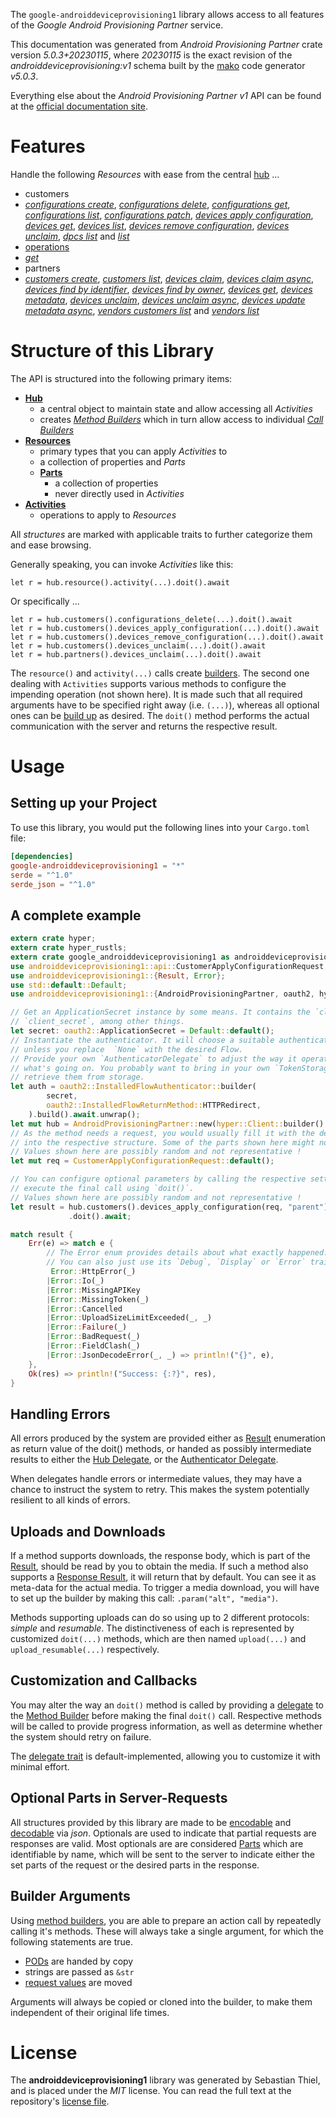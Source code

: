 <!---
DO NOT EDIT !
This file was generated automatically from 'src/generator/templates/api/README.md.mako'
DO NOT EDIT !
-->
The `google-androiddeviceprovisioning1` library allows access to all features of the *Google Android Provisioning Partner* service.

This documentation was generated from *Android Provisioning Partner* crate version *5.0.3+20230115*, where *20230115* is the exact revision of the *androiddeviceprovisioning:v1* schema built by the [mako](http://www.makotemplates.org/) code generator *v5.0.3*.

Everything else about the *Android Provisioning Partner* *v1* API can be found at the
[official documentation site](https://developers.google.com/zero-touch/).
# Features

Handle the following *Resources* with ease from the central [hub](https://docs.rs/google-androiddeviceprovisioning1/5.0.3+20230115/google_androiddeviceprovisioning1/AndroidProvisioningPartner) ... 

* customers
 * [*configurations create*](https://docs.rs/google-androiddeviceprovisioning1/5.0.3+20230115/google_androiddeviceprovisioning1/api::CustomerConfigurationCreateCall), [*configurations delete*](https://docs.rs/google-androiddeviceprovisioning1/5.0.3+20230115/google_androiddeviceprovisioning1/api::CustomerConfigurationDeleteCall), [*configurations get*](https://docs.rs/google-androiddeviceprovisioning1/5.0.3+20230115/google_androiddeviceprovisioning1/api::CustomerConfigurationGetCall), [*configurations list*](https://docs.rs/google-androiddeviceprovisioning1/5.0.3+20230115/google_androiddeviceprovisioning1/api::CustomerConfigurationListCall), [*configurations patch*](https://docs.rs/google-androiddeviceprovisioning1/5.0.3+20230115/google_androiddeviceprovisioning1/api::CustomerConfigurationPatchCall), [*devices apply configuration*](https://docs.rs/google-androiddeviceprovisioning1/5.0.3+20230115/google_androiddeviceprovisioning1/api::CustomerDeviceApplyConfigurationCall), [*devices get*](https://docs.rs/google-androiddeviceprovisioning1/5.0.3+20230115/google_androiddeviceprovisioning1/api::CustomerDeviceGetCall), [*devices list*](https://docs.rs/google-androiddeviceprovisioning1/5.0.3+20230115/google_androiddeviceprovisioning1/api::CustomerDeviceListCall), [*devices remove configuration*](https://docs.rs/google-androiddeviceprovisioning1/5.0.3+20230115/google_androiddeviceprovisioning1/api::CustomerDeviceRemoveConfigurationCall), [*devices unclaim*](https://docs.rs/google-androiddeviceprovisioning1/5.0.3+20230115/google_androiddeviceprovisioning1/api::CustomerDeviceUnclaimCall), [*dpcs list*](https://docs.rs/google-androiddeviceprovisioning1/5.0.3+20230115/google_androiddeviceprovisioning1/api::CustomerDpcListCall) and [*list*](https://docs.rs/google-androiddeviceprovisioning1/5.0.3+20230115/google_androiddeviceprovisioning1/api::CustomerListCall)
* [operations](https://docs.rs/google-androiddeviceprovisioning1/5.0.3+20230115/google_androiddeviceprovisioning1/api::Operation)
 * [*get*](https://docs.rs/google-androiddeviceprovisioning1/5.0.3+20230115/google_androiddeviceprovisioning1/api::OperationGetCall)
* partners
 * [*customers create*](https://docs.rs/google-androiddeviceprovisioning1/5.0.3+20230115/google_androiddeviceprovisioning1/api::PartnerCustomerCreateCall), [*customers list*](https://docs.rs/google-androiddeviceprovisioning1/5.0.3+20230115/google_androiddeviceprovisioning1/api::PartnerCustomerListCall), [*devices claim*](https://docs.rs/google-androiddeviceprovisioning1/5.0.3+20230115/google_androiddeviceprovisioning1/api::PartnerDeviceClaimCall), [*devices claim async*](https://docs.rs/google-androiddeviceprovisioning1/5.0.3+20230115/google_androiddeviceprovisioning1/api::PartnerDeviceClaimAsyncCall), [*devices find by identifier*](https://docs.rs/google-androiddeviceprovisioning1/5.0.3+20230115/google_androiddeviceprovisioning1/api::PartnerDeviceFindByIdentifierCall), [*devices find by owner*](https://docs.rs/google-androiddeviceprovisioning1/5.0.3+20230115/google_androiddeviceprovisioning1/api::PartnerDeviceFindByOwnerCall), [*devices get*](https://docs.rs/google-androiddeviceprovisioning1/5.0.3+20230115/google_androiddeviceprovisioning1/api::PartnerDeviceGetCall), [*devices metadata*](https://docs.rs/google-androiddeviceprovisioning1/5.0.3+20230115/google_androiddeviceprovisioning1/api::PartnerDeviceMetadataCall), [*devices unclaim*](https://docs.rs/google-androiddeviceprovisioning1/5.0.3+20230115/google_androiddeviceprovisioning1/api::PartnerDeviceUnclaimCall), [*devices unclaim async*](https://docs.rs/google-androiddeviceprovisioning1/5.0.3+20230115/google_androiddeviceprovisioning1/api::PartnerDeviceUnclaimAsyncCall), [*devices update metadata async*](https://docs.rs/google-androiddeviceprovisioning1/5.0.3+20230115/google_androiddeviceprovisioning1/api::PartnerDeviceUpdateMetadataAsyncCall), [*vendors customers list*](https://docs.rs/google-androiddeviceprovisioning1/5.0.3+20230115/google_androiddeviceprovisioning1/api::PartnerVendorCustomerListCall) and [*vendors list*](https://docs.rs/google-androiddeviceprovisioning1/5.0.3+20230115/google_androiddeviceprovisioning1/api::PartnerVendorListCall)




# Structure of this Library

The API is structured into the following primary items:

* **[Hub](https://docs.rs/google-androiddeviceprovisioning1/5.0.3+20230115/google_androiddeviceprovisioning1/AndroidProvisioningPartner)**
    * a central object to maintain state and allow accessing all *Activities*
    * creates [*Method Builders*](https://docs.rs/google-androiddeviceprovisioning1/5.0.3+20230115/google_androiddeviceprovisioning1/client::MethodsBuilder) which in turn
      allow access to individual [*Call Builders*](https://docs.rs/google-androiddeviceprovisioning1/5.0.3+20230115/google_androiddeviceprovisioning1/client::CallBuilder)
* **[Resources](https://docs.rs/google-androiddeviceprovisioning1/5.0.3+20230115/google_androiddeviceprovisioning1/client::Resource)**
    * primary types that you can apply *Activities* to
    * a collection of properties and *Parts*
    * **[Parts](https://docs.rs/google-androiddeviceprovisioning1/5.0.3+20230115/google_androiddeviceprovisioning1/client::Part)**
        * a collection of properties
        * never directly used in *Activities*
* **[Activities](https://docs.rs/google-androiddeviceprovisioning1/5.0.3+20230115/google_androiddeviceprovisioning1/client::CallBuilder)**
    * operations to apply to *Resources*

All *structures* are marked with applicable traits to further categorize them and ease browsing.

Generally speaking, you can invoke *Activities* like this:

```Rust,ignore
let r = hub.resource().activity(...).doit().await
```

Or specifically ...

```ignore
let r = hub.customers().configurations_delete(...).doit().await
let r = hub.customers().devices_apply_configuration(...).doit().await
let r = hub.customers().devices_remove_configuration(...).doit().await
let r = hub.customers().devices_unclaim(...).doit().await
let r = hub.partners().devices_unclaim(...).doit().await
```

The `resource()` and `activity(...)` calls create [builders][builder-pattern]. The second one dealing with `Activities` 
supports various methods to configure the impending operation (not shown here). It is made such that all required arguments have to be 
specified right away (i.e. `(...)`), whereas all optional ones can be [build up][builder-pattern] as desired.
The `doit()` method performs the actual communication with the server and returns the respective result.

# Usage

## Setting up your Project

To use this library, you would put the following lines into your `Cargo.toml` file:

```toml
[dependencies]
google-androiddeviceprovisioning1 = "*"
serde = "^1.0"
serde_json = "^1.0"
```

## A complete example

```Rust
extern crate hyper;
extern crate hyper_rustls;
extern crate google_androiddeviceprovisioning1 as androiddeviceprovisioning1;
use androiddeviceprovisioning1::api::CustomerApplyConfigurationRequest;
use androiddeviceprovisioning1::{Result, Error};
use std::default::Default;
use androiddeviceprovisioning1::{AndroidProvisioningPartner, oauth2, hyper, hyper_rustls, chrono, FieldMask};

// Get an ApplicationSecret instance by some means. It contains the `client_id` and 
// `client_secret`, among other things.
let secret: oauth2::ApplicationSecret = Default::default();
// Instantiate the authenticator. It will choose a suitable authentication flow for you, 
// unless you replace  `None` with the desired Flow.
// Provide your own `AuthenticatorDelegate` to adjust the way it operates and get feedback about 
// what's going on. You probably want to bring in your own `TokenStorage` to persist tokens and
// retrieve them from storage.
let auth = oauth2::InstalledFlowAuthenticator::builder(
        secret,
        oauth2::InstalledFlowReturnMethod::HTTPRedirect,
    ).build().await.unwrap();
let mut hub = AndroidProvisioningPartner::new(hyper::Client::builder().build(hyper_rustls::HttpsConnectorBuilder::new().with_native_roots().https_or_http().enable_http1().build()), auth);
// As the method needs a request, you would usually fill it with the desired information
// into the respective structure. Some of the parts shown here might not be applicable !
// Values shown here are possibly random and not representative !
let mut req = CustomerApplyConfigurationRequest::default();

// You can configure optional parameters by calling the respective setters at will, and
// execute the final call using `doit()`.
// Values shown here are possibly random and not representative !
let result = hub.customers().devices_apply_configuration(req, "parent")
             .doit().await;

match result {
    Err(e) => match e {
        // The Error enum provides details about what exactly happened.
        // You can also just use its `Debug`, `Display` or `Error` traits
         Error::HttpError(_)
        |Error::Io(_)
        |Error::MissingAPIKey
        |Error::MissingToken(_)
        |Error::Cancelled
        |Error::UploadSizeLimitExceeded(_, _)
        |Error::Failure(_)
        |Error::BadRequest(_)
        |Error::FieldClash(_)
        |Error::JsonDecodeError(_, _) => println!("{}", e),
    },
    Ok(res) => println!("Success: {:?}", res),
}

```
## Handling Errors

All errors produced by the system are provided either as [Result](https://docs.rs/google-androiddeviceprovisioning1/5.0.3+20230115/google_androiddeviceprovisioning1/client::Result) enumeration as return value of
the doit() methods, or handed as possibly intermediate results to either the 
[Hub Delegate](https://docs.rs/google-androiddeviceprovisioning1/5.0.3+20230115/google_androiddeviceprovisioning1/client::Delegate), or the [Authenticator Delegate](https://docs.rs/yup-oauth2/*/yup_oauth2/trait.AuthenticatorDelegate.html).

When delegates handle errors or intermediate values, they may have a chance to instruct the system to retry. This 
makes the system potentially resilient to all kinds of errors.

## Uploads and Downloads
If a method supports downloads, the response body, which is part of the [Result](https://docs.rs/google-androiddeviceprovisioning1/5.0.3+20230115/google_androiddeviceprovisioning1/client::Result), should be
read by you to obtain the media.
If such a method also supports a [Response Result](https://docs.rs/google-androiddeviceprovisioning1/5.0.3+20230115/google_androiddeviceprovisioning1/client::ResponseResult), it will return that by default.
You can see it as meta-data for the actual media. To trigger a media download, you will have to set up the builder by making
this call: `.param("alt", "media")`.

Methods supporting uploads can do so using up to 2 different protocols: 
*simple* and *resumable*. The distinctiveness of each is represented by customized 
`doit(...)` methods, which are then named `upload(...)` and `upload_resumable(...)` respectively.

## Customization and Callbacks

You may alter the way an `doit()` method is called by providing a [delegate](https://docs.rs/google-androiddeviceprovisioning1/5.0.3+20230115/google_androiddeviceprovisioning1/client::Delegate) to the 
[Method Builder](https://docs.rs/google-androiddeviceprovisioning1/5.0.3+20230115/google_androiddeviceprovisioning1/client::CallBuilder) before making the final `doit()` call. 
Respective methods will be called to provide progress information, as well as determine whether the system should 
retry on failure.

The [delegate trait](https://docs.rs/google-androiddeviceprovisioning1/5.0.3+20230115/google_androiddeviceprovisioning1/client::Delegate) is default-implemented, allowing you to customize it with minimal effort.

## Optional Parts in Server-Requests

All structures provided by this library are made to be [encodable](https://docs.rs/google-androiddeviceprovisioning1/5.0.3+20230115/google_androiddeviceprovisioning1/client::RequestValue) and 
[decodable](https://docs.rs/google-androiddeviceprovisioning1/5.0.3+20230115/google_androiddeviceprovisioning1/client::ResponseResult) via *json*. Optionals are used to indicate that partial requests are responses 
are valid.
Most optionals are are considered [Parts](https://docs.rs/google-androiddeviceprovisioning1/5.0.3+20230115/google_androiddeviceprovisioning1/client::Part) which are identifiable by name, which will be sent to 
the server to indicate either the set parts of the request or the desired parts in the response.

## Builder Arguments

Using [method builders](https://docs.rs/google-androiddeviceprovisioning1/5.0.3+20230115/google_androiddeviceprovisioning1/client::CallBuilder), you are able to prepare an action call by repeatedly calling it's methods.
These will always take a single argument, for which the following statements are true.

* [PODs][wiki-pod] are handed by copy
* strings are passed as `&str`
* [request values](https://docs.rs/google-androiddeviceprovisioning1/5.0.3+20230115/google_androiddeviceprovisioning1/client::RequestValue) are moved

Arguments will always be copied or cloned into the builder, to make them independent of their original life times.

[wiki-pod]: http://en.wikipedia.org/wiki/Plain_old_data_structure
[builder-pattern]: http://en.wikipedia.org/wiki/Builder_pattern
[google-go-api]: https://github.com/google/google-api-go-client

# License
The **androiddeviceprovisioning1** library was generated by Sebastian Thiel, and is placed 
under the *MIT* license.
You can read the full text at the repository's [license file][repo-license].

[repo-license]: https://github.com/Byron/google-apis-rsblob/main/LICENSE.md


